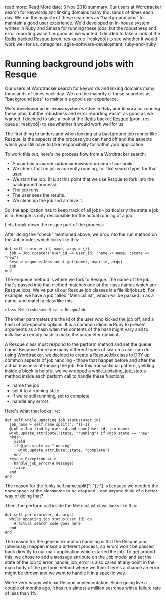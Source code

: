 read more: Read More
date: 3 Nov 2010
summary: Our users at Wordtracker search for keywords and linking domains many thousands of times each day. We run the majority of these searches as "background jobs" to maintain a good user experience. We'd developed an in-house system written in Ruby and Sinatra for running these jobs, but the robustness and error reporting wasn't as good as we wanted. I decided to take a look at the [Redis](http://github.com/antirez/redis) backed [Resque](http://github.com/defunkt/resque) (pron. res-queue |ˈreskyoō|) to see whether it would work well for us.
categories: agile-software-development, ruby-and-jruby

# Running background jobs with Resque

Our users at Wordtracker search for keywords and linking domains many thousands of times each day. We run the majority of these searches as "background jobs" to maintain a good user experience.

We'd developed an in-house system written in Ruby and Sinatra for running these jobs, but the robustness and error reporting wasn't as good as we wanted. I decided to take a look at the [Redis](http://github.com/antirez/redis) backed [Resque](http://github.com/defunkt/resque) (pron. res-queue |ˈreskyoō|) to see whether it would work well for us.

The first thing to understand when looking at a background job runner like Resque, is the aspects of the process you can hand off and the aspects which you still have to take responsibility for within your application.

To work this out, here's the process flow from a Wordtracker search:

* A user hits a search button somewhere on one of our tools.
* We check that no job is currently running, for that search type, for that user.
* We start the job. (It is at this point that we use Resque to fork into the background process).
* The job runs.
* The user sees the results.
* We clean up the job and archive it.

So, the application has to keep track of all jobs - particularly the state a job is in. Resque is only responsible for the actual running of a job.

Lets break down the resque part of the process:

After doing the "check" mentioned above, we drop into the run method on the Job model, which looks like this:
  
    def self.run(user_id, name, args = {})
      job = Job.create!(:user_id => user_id, :name => name, :state => "new")
      Resque.enqueue(Jobs.const_get(name), user_id, args)
      job
    end
  
The enqueue method is where we fork to Resque. The name of the job that's passed into that method matches one of the class names which are Resque jobs. We've put all our Resque job classes in a file lib/jobs.rb. For example, we have a job called "MetricsList", which will be passed in as a name, and match a class like this: 
    
    class MetricsUnsavedList < ResqueJob
    
The other parameters are the id of the user who kicked the job off, and a hash of job-specific options. It is a common idiom in Ruby to present arguments as a hash when the contents of the hash might vary and to initialise an empty hash to make the parameter optional.

A Resque class must respond to the perform method and set the queue name. Because there are many different types of search a user can do using Wordtracker, we decided to create a ResqueJob class to [DRY](http://en.wikipedia.org/wiki/Don't_repeat_yourself) up common aspects of job handling - those that happen before and after the actual business of running the job. For this transactional pattern, yielding inside a block is helpful, we've wrapped a while_updating_job_status method inside each perform call to handle these functions:

* name the job
* set it to a running state
* if we're still runnning, set to complete
* handle any errors

Here's what that looks like:

    def self.while_updating_job_status(user_id)
      job_name = self.name.split("::")[-1]
      @job = Job.find_by_user_id_and_name(user_id, job_name)
      @job.update_attribute(:state, "running") if @job.state == "new"
      begin
        yield
        if @job.state == "running"
          @job.update_attribute(:state, "complete")
        end
      rescue Exception => e
        handle_job_error(e.message)
        raise
      end
    end
    
The reason for the funky self.name.split("::")[-1] is because we needed the namespace of the classname to be dropped - can anyone think of a better way of doing that?
    
Then, the perform call inside the MetricsList class looks like this:

    def self.perform(user_id, args)
      while_updating_job_status(user_id) do
        # actual search code goes here
      end
    end

The reason for the generic exception handling is that the Resque jobs (obviously) happen inside a different process, so errors won't be passed back directly to our main application which started the job. To get around this, we chose to add a message attribute on the Job model and set the state of the job to error. handle_job_error is also called at any point in the main body of the perform method where we think there's a chance an error might be thrown and we want to handle it in a specific way.

We're very happy with our Resque implementation. Since going live a couple of months ago, it has run almost a million searches with a failure rate of less than 1%.